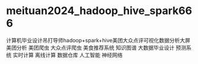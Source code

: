 # meituan2024_hadoop_hive_spark666
计算机毕业设计吊打导师hadoop+spark+hive美团大众点评可视化数据分析大屏 美团分析 美团爬虫 大众点评爬虫 美食推荐系统 知识图谱 大数据毕业设计 预测系统 实时计算 离线计算 数据仓库 人工智能 神经网络
